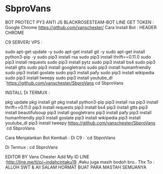 # SbproVans
BOT PROTECT PY3 ANTI JS BLACKROSESTEAM-BOT LINE
GET TOKEN :
Google Chrome
https://github.com/vanschester/
Cara Install Bot :
HEADER CHROME

C9 SERVER/ VPS :

sudo apt-get update -y
sudo apt-get install git -y
sudo apt-get install python3-pip -y
sudo pip3 install rsa
sudo pip3 install thrift==0.11.0
sudo pip3 install requests
sudo pip3 install pytz
sudo pip3 install bs4
sudo pip3 install gtts
sudo pip3 install googletrans
sudo pip3 install humanfriendly
sudo pip3 install goslate
sudo pip3 install pafy
sudo pip3 install wikipedia
sudo pip3 install tweepy
sudo pip3 install youtube_dl
`https://github.com/vanschester/SbproVans
cd SbproVans

INSTALL Di TERMUX :

pkg update
pkg install git
pkg install python3-pip
pip3 install rsa
pip3 install thrift==0.11.0
pip3 install requests
pip3 install bs4
pip3 install gtts
pip3 install beautifulsoup
pip3 install googletrans
pip3 install pafy
pip3 install humanfriendly
pip3 install goslate
pip3 install wikipedia
pip3 install youtube_dl
pip3 install tweepy
https://github.com/vanschester/SbproVans
`cd SbproVans

Cara Menjalankan Bot Kembali :
Di C9 :
`cd SbproVans

Di Termux :
cd SbproVans

EDITOR BY Vans Chester
Add My ID LINE :http://line.me/ti/p/~indahcintaku19  ,#aku juga masih bodoh bro..
Thx To : ALLOH SWT & All
SALAM HORMAT BUAT PARA MASTAH SEMUANYA

